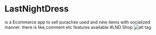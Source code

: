 # LastNightDress
is a Ecommarce app to sell purachse used and new items with socialized manner. there is like,comment etc features available
#LND Shop
![alt tag](http://s19.postimg.org/hi551bb1v/Screenshot_2016_04_30_13_10_15.png "Description goes here")
